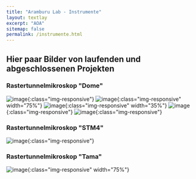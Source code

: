 ```yaml
---
title: "Aramburu Lab - Instrumente"
layout: textlay
excerpt: "AOA"
sitemap: false
permalink: /instrumente.html
---
```



## Hier paar Bilder von laufenden und abgeschlossenen Projekten

### Rastertunnelmikroskop "Dome" 
![image](/images/inst/DomePlan.jpg){:class="img-responsive"}
![image](/images/inst/domescrew.jpg){:class="img-responsive" width="75%"}
![image](/images/inst/build.jpg){:class="img-responsive" width="35%"}
![image](/images/inst/dometest.jpg){:class="img-responsive"}
![image](/images/inst/domebig.jpg){:class="img-responsive"}

### Rastertunnelmikroskop "STM4" 
![image](/images/inst/STM4.jpg){:class="img-responsive"}


### Rastertunnelmikroskop "Tama" 
![image](/images/inst/tama.jpeg){:class="img-responsive" width="75%"}

